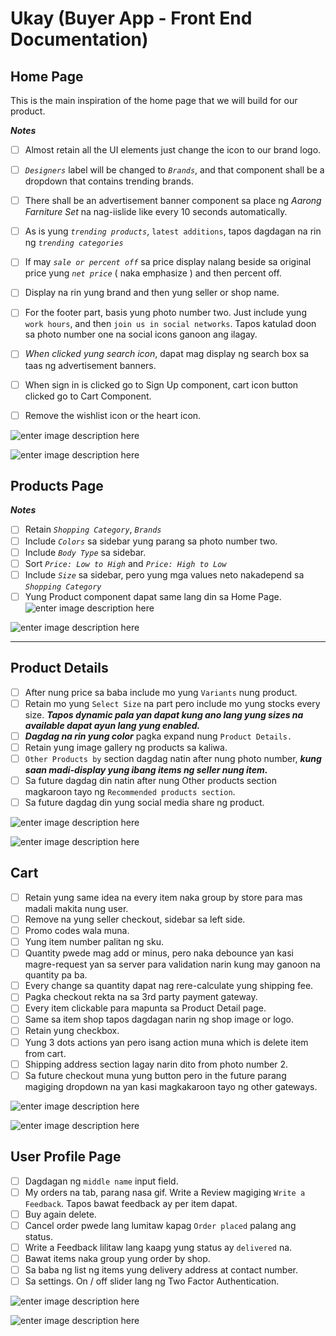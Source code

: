 # Ukay (Buyer App - Front End Documentation)


## Home Page

This is the main inspiration of the home page that we will build for our product.

***Notes***

 - [ ] Almost retain all the UI elements just change the icon to our brand logo.
 - [ ]  *`Designers`* label will be changed to *`Brands`*, and that component shall be a dropdown that contains trending brands.
 - [ ]  There shall be an advertisement banner component sa place ng *Aarong Farniture Set* na nag-iislide like every 10 seconds automatically.
 - [ ]  As is yung *`trending products`*,  `latest additions`, tapos dagdagan na rin ng *`trending categories`*
 - [ ]  If may *`sale or percent off`* sa price display nalang beside sa original price yung *`net price`* ( naka emphasize ) and then percent off.
 - [ ]  Display na rin yung brand and then yung seller or shop name.
 - [ ]  For the footer part, basis yung photo number two. Just include yung `work hours`, and then `join us in social networks`. Tapos katulad doon sa photo number one na social icons ganoon ang ilagay.
 - [ ]  *When clicked yung search icon*, dapat mag display ng search box sa taas ng advertisement banners.
 - [ ]  When sign in is clicked go to Sign Up component, cart icon button clicked go to Cart Component.
 - [ ]  Remove the wishlist icon or the heart icon.


![enter image description here](https://cdn.dribbble.com/users/641906/screenshots/6279620/preview2.png)

![enter image description here](https://cdn.dribbble.com/users/2446071/screenshots/13893056/media/6c4483b6765ba17203cefd3d433c35d3.png)


## Products Page

***Notes***
 - [ ] Retain *`Shopping Category`*, *`Brands`*
 - [ ] Include *`Colors`* sa sidebar yung parang sa photo number two.
 - [ ] Include *`Body Type`* sa sidebar.
 - [ ] Sort *`Price: Low to High`* and *`Price: High to Low`*
 - [ ] Include *`Size`* sa sidebar, pero yung mga values neto nakadepend sa *`Shopping Category`*
 - [ ] Yung Product component dapat same lang din sa Home Page.		
![enter image description here](https://cdn.dribbble.com/users/2446071/screenshots/13893056/media/0f58dd2614435fcba84025fc37193018.png)

![enter image description here](https://cdn.dribbble.com/users/195104/screenshots/11323964/media/42d68c0c23230d0d34e2c45224f6e1cf.png)

---

## Product Details

 - [ ] After nung price sa baba include mo yung `Variants` nung product.
 - [ ] Retain mo yung `Select Size` na part pero include mo yung stocks every size. ***Tapos dynamic pala yan dapat kung ano lang yung sizes na available dapat ayun lang yung enabled.***
 - [ ] ***Dagdag na rin yung color*** pagka expand nung `Product Details.`
 - [ ] Retain yung image gallery ng products sa kaliwa.
 - [ ] `Other Products by` section dagdag natin after nung photo number, ***kung saan madi-display yung ibang items ng seller nung item.***
 - [ ] Sa future dagdag din natin after nung Other products section magkaroon tayo ng `Recommended products section`.
 - [ ] Sa future dagdag din yung social media share ng product.

![enter image description here](https://cdn.dribbble.com/users/618212/screenshots/14176331/media/9b8b4bae8db0f1a90234dbd08e3d7675.png)

![enter image description here](https://cdn.dribbble.com/users/618212/screenshots/14176331/media/d8cb443fea17a34f27c1c2a87d1509b5.png)

## Cart

 - [ ] Retain yung same idea na every item naka group by store para mas madali makita nung user.
 - [ ] Remove na yung seller checkout, sidebar sa left side.
 - [ ] Promo codes wala muna.
 - [ ] Yung item number palitan ng sku.
 - [ ] Quantity pwede mag add or minus, pero naka debounce yan kasi magre-request yan sa server para validation narin kung may ganoon na quantity pa ba.
 - [ ] Every change sa quantity dapat nag rere-calculate yung shipping fee.
 - [ ] Pagka checkout rekta na sa 3rd party payment gateway.
 - [ ] Every item clickable para mapunta sa Product Detail page.
 - [ ] Same sa item shop tapos dagdagan narin ng shop image or logo.
 - [ ] Retain yung checkbox.
 - [ ] Yung 3 dots actions yan pero isang action muna which is delete item from cart.
 - [ ] Shipping address section lagay narin dito from photo number 2.
 - [ ] Sa future checkout muna yung button pero in the future parang magiging dropdown na yan kasi magkakaroon tayo ng other gateways.

![enter image description here](https://cdn.dribbble.com/users/576948/screenshots/10721832/media/578b6fc1126adad3458f14b6b0262eed.png)

![enter image description here](https://cdn.dribbble.com/users/576948/screenshots/10730228/media/49d56402faf38e1ca28aea289484a4d2.png)

## User Profile Page

 - [ ] Dagdagan ng `middle name` input field.
 - [ ] My orders na tab, parang nasa gif. Write a Review magiging `Write a Feedback`. Tapos bawat feedback ay per item dapat.
 - [ ] Buy again delete.
 - [ ] Cancel order pwede lang lumitaw kapag `Order placed` palang ang status.
 - [ ] Write a Feedback lilitaw lang kaapg yung status ay `delivered` na.
 - [ ] Bawat items naka group yung order by shop.
 - [ ] Sa baba ng list ng items yung delivery address at contact number.
 - [ ] Sa settings. On / off slider lang ng Two Factor Authentication.

![enter image description here](https://imgur.com/ZbJmoQY.png)

![enter image description here](https://im7.ezgif.com/tmp/ezgif-7-141d6f65d120.gif)
